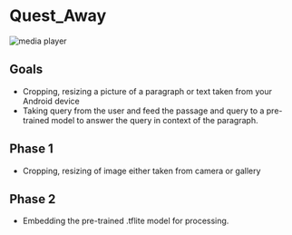# Quest_Away

![media player](https://user-images.githubusercontent.com/20797673/55861447-09403100-5b94-11e9-9170-63f96ad974de.gif)

## Goals
- Cropping, resizing a picture of a paragraph or text taken from your Android device
- Taking query from the user and feed the passage and query to a pre-trained model
  to answer the query in context of the paragraph.
  
## Phase 1
- Cropping, resizing of image either taken from camera or gallery

## Phase 2 
- Embedding the pre-trained .tflite model for processing.
